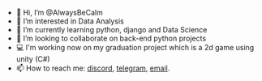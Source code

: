 - 👋 Hi, I’m @AlwaysBeCalm
- 👀 I’m interested in Data Analysis
- 🌱 I’m currently learning python, django and Data Science
- 💞️ I’m looking to collaborate on back-end python projects
- 💻 I'm working now on my graduation project which is a 2d game using unity (C#)
- 📫 How to reach me: <a href="https://discord.com/users/alwaysbecalm" target="_blank">discord</a>, <a href="https://t.me/AlwaysBeCalm" target="_blank">telegram</a>, <a href="mailto:abdullah.1415.1995@gmail.com?subject=feedback" target="_blank">email</a>.

<!---
AlwaysBeCalm/AlwaysBeCalm is a ✨ special ✨ repository because its `README.md` (this file) appears on your GitHub profile.
You can click the Preview link to take a look at your changes.
--->
